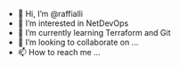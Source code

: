 - 👋 Hi, I’m @raffialli
- 👀 I’m interested in NetDevOps
- 🌱 I’m currently learning Terraform and Git
- 💞️ I’m looking to collaborate on ...
- 📫 How to reach me ...

<!---
raffialli/raffialli is a ✨ special ✨ repository because its `README.md` (this file) appears on your GitHub profile.
You can click the Preview link to take a look at your changes.
--->

